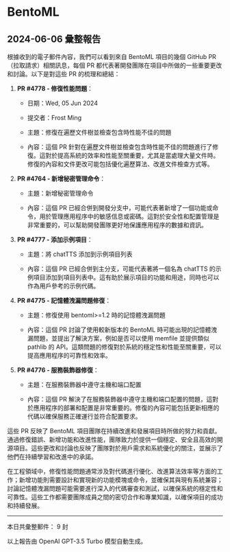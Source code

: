 # BentoML

## 2024-06-06 彙整報告

根據收到的電子郵件內容，我們可以看到來自 BentoML 項目的幾個 GitHub PR（拉取請求）相關訊息，每個 PR 都代表著開發團隊在項目中所做的一些重要更改和討論。以下是對這些 PR 的梳理和總結：

1. **PR #4778 - 修復性能問題**：

   - 日期：Wed, 05 Jun 2024

   - 提交者：Frost Ming

   - 主題：修復在遍歷文件樹並檢查包含時性能不佳的問題

   - 內容：這個 PR 針對在遍歷文件樹並檢查包含時性能不佳的問題進行了修復。這對於提高系統的效率和性能至關重要，尤其是當處理大量文件時。修復的內容和文件更改可能包括優化遍歷算法、改進文件檢查方式等。

2. **PR #4764 - 新增秘密管理命令**：

   - 主題：新增秘密管理命令

   - 內容：這個 PR 已經合併到開發分支中，可能代表著新增了一個功能或命令，用於管理應用程序中的敏感信息或密碼。這對於安全性和配置管理是非常重要的，可以幫助開發團隊更好地保護應用程序的數據和資訊。

3. **PR #4777 - 添加示例項目**：

   - 主題：將 chatTTS 添加到示例項目列表

   - 內容：這個 PR 已經合併到主分支，可能代表著將一個名為 chatTTS 的示例項目添加到項目列表中。這有助於展示項目的功能和用途，同時也可以作為用戶參考的示例代碼。

4. **PR #4775 - 記憶體洩漏問題修復**：

   - 主題：修復使用 bentoml>=1.2 時的記憶體洩漏問題

   - 內容：這個 PR 討論了使用較新版本的 BentoML 時可能出現的記憶體洩漏問題，並提出了解決方案，例如是否可以使用 memfile 並提供類似 pathlib 的 API。這類問題的修復對於系統的穩定性和性能至關重要，可以提高應用程序的可靠性和效率。

5. **PR #4776 - 服務裝飾器修復**：

   - 主題：在服務裝飾器中遵守主機和端口配置

   - 內容：這個 PR 解決了在服務裝飾器中遵守主機和端口配置的問題，這對於應用程序的部署和配置是非常重要的。修復的內容可能包括更新相應的代碼以確保服務正確運行並符合配置要求。

這些 PR 反映了 BentoML 項目團隊在持續改進和發展項目時所做的努力和貢獻。通過修復錯誤、新增功能和改進性能，團隊致力於提供一個穩定、安全且高效的開源項目。這些更改和討論也反映了團隊對於用戶需求和系統優化的關注，並展示了他們在持續學習和改進中的承諾。

在工程領域中，修復性能問題通常涉及對代碼進行優化、改進算法效率等方面的工作；新增功能則需要設計和實現新的功能模塊或命令，並確保其與現有系統兼容；討論記憶體洩漏問題可能需要進行深入的代碼審查和測試，以確保系統的穩定性和可靠性。這些工作都需要團隊成員之間的密切合作和專業知識，以確保項目的成功和持續發展。

---

本日共彙整郵件： 9 封

以上報告由 OpenAI GPT-3.5 Turbo 模型自動生成。
